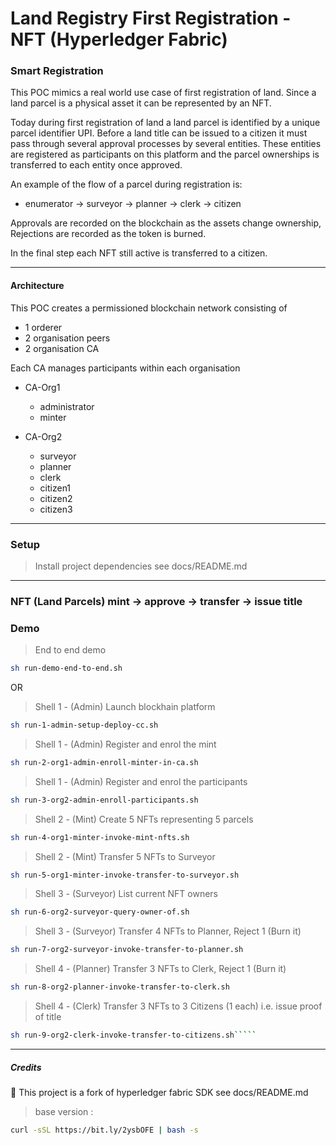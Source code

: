 # Land Registry First Registration - NFT (Hyperledger Fabric)

### Smart Registration  

This POC mimics a real world use case of first registration of land. Since a land parcel is a physical asset
it can be represented by an NFT.

Today during first registration of land a land parcel is identified by a unique parcel identifier UPI. Before a land title
can be issued to a citizen it must pass through several approval processes by several entities. These entities are registered
as participants on this platform and the parcel ownerships is transferred to each entity once approved.

An example of the flow of a parcel during registration is:
- enumerator -> surveyor -> planner -> clerk -> citizen

Approvals are recorded on the blockchain as the assets change ownership, Rejections are recorded as the token is burned.

In the final step each NFT still active is transferred to a citizen.

---
#### Architecture   
This POC creates a permissioned blockchain network consisting of 
- 1 orderer
- 2 organisation peers
- 2 organisation CA

Each CA manages participants within each organisation 

- CA-Org1 
    - administrator
    - minter

- CA-Org2 
    - surveyor
    - planner
    - clerk
    - citizen1
    - citizen2
    - citizen3
---
### Setup
> Install project dependencies see docs/README.md

---
### NFT (Land Parcels) mint -> approve -> transfer -> issue title  



### Demo
> End to end demo
```bash
sh run-demo-end-to-end.sh 
```
OR

>Shell 1 - (Admin) Launch blockhain platform 
```bash
sh run-1-admin-setup-deploy-cc.sh
`````

>Shell 1 - (Admin) Register and enrol the mint 
```bash
sh run-2-org1-admin-enroll-minter-in-ca.sh
`````

>Shell 1 - (Admin) Register and enrol the participants 
```bash
sh run-3-org2-admin-enroll-participants.sh
`````

>Shell 2 - (Mint) Create 5 NFTs representing 5 parcels 
```bash
sh run-4-org1-minter-invoke-mint-nfts.sh
`````

>Shell 2 - (Mint) Transfer 5 NFTs to Surveyor 
```bash
sh run-5-org1-minter-invoke-transfer-to-surveyor.sh
`````

>Shell 3 - (Surveyor) List current NFT owners 
```bash
sh run-6-org2-surveyor-query-owner-of.sh  
`````

>Shell 3 - (Surveyor) Transfer 4 NFTs to Planner, Reject 1 (Burn it) 
```bash
sh run-7-org2-surveyor-invoke-transfer-to-planner.sh 
`````

>Shell 4 - (Planner) Transfer 3 NFTs to Clerk, Reject 1 (Burn it) 
```bash
sh run-8-org2-planner-invoke-transfer-to-clerk.sh 
`````

>Shell 4 - (Clerk) Transfer 3 NFTs to 3 Citizens (1 each) i.e. issue proof of title 
```bash
sh run-9-org2-clerk-invoke-transfer-to-citizens.sh`````
```

---
##### Credits
🙏 This project is a fork of hyperledger fabric SDK see docs/README.md

> base version : 
```bash
curl -sSL https://bit.ly/2ysbOFE | bash -s
```